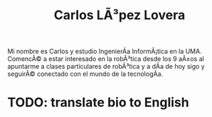 ﻿---
translationKey: CarlosLL
# Display name
title: Carlos LÃ³pez Lovera

# Full Name (for SEO)
first_name: Carlos
last_name: LÃ³pez Lovera

# Is this the primary user of the site?
superuser: false

# Role/position
role: Ingeniero Software

# Organizations/Affiliations
organizations:
  - name: Universidad de MÃ¡laga
    url: 'http://www.uma.es'

# Short bio (displayed in user profile at end of posts)
bio: Interesado especialmente en Inteligencia artificial entre otros.

interests:
  - Inteligencia Artificial.
  - ElectrÃ³nica.
  - DiseÃ±o 3D.

education:
  courses:
    - course: Estudiante de 1Â° de ingenierÃ­a InformÃ¡tica
      institution: Universidad de MÃ¡laga
      year: 2024

# Social/Academic Networking
# For available icons, see: https://docs.hugoblox.com/getting-started/page-builder/#icons
#   For an email link, use "fas" icon pack, "envelope" icon, and a link in the
#   form "mailto:your-email@example.com" or "#contact" for contact widget.
social:
  - icon: envelope
    icon_pack: fas
    link: 'mailto:carlos09102007@gmail.com'
  - icon: linkedin
    icon_pack: fab
    link: https://www.linkedin.com/in/carlos-lÃ³pez-lovera-3115182a6/
  - icon: instagram
    icon_pack: fab
    link: https://www.instagram.com/carlesleee95/
  - icon: github
    icon_pack: fab
    link: https://github.com/CarlosEmerito

    
# Link to a PDF of your resume/CV from the About widget.
# To enable, copy your resume/CV to `static/files/cv.pdf` and uncomment the lines below.
# - icon: cv
#   icon_pack: ai
#   link: files/cv.pdf

# Enter email to display Gravatar (if Gravatar enabled in Config)
email: ''

# Highlight the author in author lists? (true/false)
highlight_name: false

# Organizational groups that you belong to (for People widget)
#   Set this to `[]` or comment out if you are not using People widget.
user_groups:
  - Software
---



Mi nombre es Carlos y estudio IngenierÃ­a InformÃ¡tica en la UMA. ComencÃ© a estar interesado en la robÃ³tica desde los 9 aÃ±os al apuntarme a clases particulares de robÃ³tica y a dÃ­a de hoy sigo y seguirÃ© conectado con el mundo de la tecnologÃ­a.

# TODO: translate bio to English
